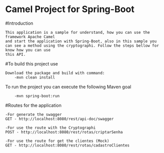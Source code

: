 Camel Project for Spring-Boot 
=========================================

#Introduction

	This application is a sample for understand, how you can use the framework Apache Camel
	and start the application with Spring-Boot, also in this sample you can see a method using the cryptographi. Follow the steps bellow for know how you can use
	this API.
	
#To build this project use

    Download the package and build with command:
    	-mvn clean install

To run the project you can execute the following Maven goal

    	-mvn spring-boot:run
    
#Routes for the application


    -For generate the swagger
    GET - http://localhost:8080/rest/api-doc/swagger
    
    -For use the route with the Cryptographi
    POST - http://localhost:8080/rest/rotas/criptarSenha
    
    -For use the route for get the clientes (Mock)
    GET - http://localhost:8080/rest/rotas/cadastroClientes